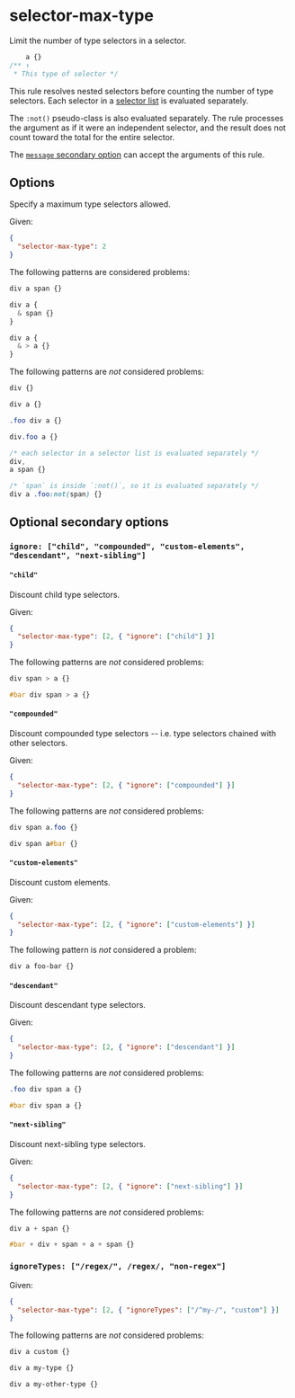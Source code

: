 # selector-max-type

Limit the number of type selectors in a selector.

<!-- prettier-ignore -->
```css
    a {}
/** ↑
 * This type of selector */
```

This rule resolves nested selectors before counting the number of type selectors. Each selector in a [selector list](https://www.w3.org/TR/selectors4/#selector-list) is evaluated separately.

The `:not()` pseudo-class is also evaluated separately. The rule processes the argument as if it were an independent selector, and the result does not count toward the total for the entire selector.

The [`message` secondary option](../../../docs/user-guide/configure.md#message) can accept the arguments of this rule.

## Options

Specify a maximum type selectors allowed.

Given:

```json
{
  "selector-max-type": 2
}
```

The following patterns are considered problems:

<!-- prettier-ignore -->
```css
div a span {}
```

<!-- prettier-ignore -->
```css
div a {
  & span {}
}
```

<!-- prettier-ignore -->
```css
div a {
  & > a {}
}
```

The following patterns are _not_ considered problems:

<!-- prettier-ignore -->
```css
div {}
```

<!-- prettier-ignore -->
```css
div a {}
```

<!-- prettier-ignore -->
```css
.foo div a {}
```

<!-- prettier-ignore -->
```css
div.foo a {}
```

<!-- prettier-ignore -->
```css
/* each selector in a selector list is evaluated separately */
div,
a span {}
```

<!-- prettier-ignore -->
```css
/* `span` is inside `:not()`, so it is evaluated separately */
div a .foo:not(span) {}
```

## Optional secondary options

### `ignore: ["child", "compounded", "custom-elements", "descendant", "next-sibling"]`

#### `"child"`

Discount child type selectors.

Given:

```json
{
  "selector-max-type": [2, { "ignore": ["child"] }]
}
```

The following patterns are _not_ considered problems:

<!-- prettier-ignore -->
```css
div span > a {}
```

<!-- prettier-ignore -->
```css
#bar div span > a {}
```

#### `"compounded"`

Discount compounded type selectors -- i.e. type selectors chained with other selectors.

Given:

```json
{
  "selector-max-type": [2, { "ignore": ["compounded"] }]
}
```

The following patterns are _not_ considered problems:

<!-- prettier-ignore -->
```css
div span a.foo {}
```

<!-- prettier-ignore -->
```css
div span a#bar {}
```

#### `"custom-elements"`

Discount custom elements.

Given:

```json
{
  "selector-max-type": [2, { "ignore": ["custom-elements"] }]
}
```

The following pattern is _not_ considered a problem:

<!-- prettier-ignore -->
```css
div a foo-bar {}
```

#### `"descendant"`

Discount descendant type selectors.

Given:

```json
{
  "selector-max-type": [2, { "ignore": ["descendant"] }]
}
```

The following patterns are _not_ considered problems:

<!-- prettier-ignore -->
```css
.foo div span a {}
```

<!-- prettier-ignore -->
```css
#bar div span a {}
```

#### `"next-sibling"`

Discount next-sibling type selectors.

Given:

```json
{
  "selector-max-type": [2, { "ignore": ["next-sibling"] }]
}
```

The following patterns are _not_ considered problems:

<!-- prettier-ignore -->
```css
div a + span {}
```

<!-- prettier-ignore -->
```css
#bar + div + span + a + span {}
```

### `ignoreTypes: ["/regex/", /regex/, "non-regex"]`

Given:

```json
{
  "selector-max-type": [2, { "ignoreTypes": ["/^my-/", "custom"] }]
}
```

The following patterns are _not_ considered problems:

<!-- prettier-ignore -->
```css
div a custom {}
```

<!-- prettier-ignore -->
```css
div a my-type {}
```

<!-- prettier-ignore -->
```css
div a my-other-type {}
```
